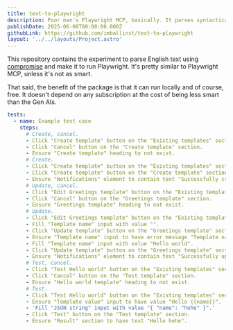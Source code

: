 ```yaml
---
title: text-to-playwright
description: Poor man's Playwright MCP, basically. It parses syntactically rather than semantically like Gen AIs.
publishDate: 2025-06-08T00:00:00.000Z
githubLink: https://github.com/imballinst/text-to-playwright
layout: '../../layouts/Project.astro'
---
```


This repository contains the experiment to parse English text using [compromise](https://github.com/spencermountain/compromise/) and make it to run Playwright. It's pretty similar to Playwright MCP, unless it's not as smart.

That said, the benefit of the package is that it can run locally and of course, free. It doesn't depend on any subscription at the cost of being less smart than the Gen AIs.

```yaml
tests:
  - name: Example test case
    steps:
      # Create, cancel.
      - Click "Create template" button on the "Existing templates" section.
      - Click "Cancel" button on the "Create template" section.
      - Ensure "Create template" heading to not exist.
      # Create.
      - Click "Create template" button on the "Existing templates" section.
      - Click "Create template" button on the "Create template" section.
      - Ensure "Notifications" element to contain text "Successfully created template.".
      # Update, cancel.
      - Click "Edit Greetings template" button on the "Existing templates" section.
      - Click "Cancel" button on the "Greetings template" section.
      - Ensure "Greetings template" heading to not exist.
      # Update.
      - Click "Edit Greetings template" button on the "Existing templates" section.
      - Fill "Template name" input with value "".
      - Click "Update template" button on the "Greetings template" section.
      - Ensure "Template name" input to have error message "Template name is required".
      - Fill "Template name" input with value "Hello world".
      - Click "Update template" button on the "Greetings template" section.
      - Ensure "Notifications" element to contain text "Successfully updated template.".
      # Test, cancel.
      - Click "Test Hello world" button on the "Existing templates" section.
      - Click "Cancel" button on the "Test template" section.
      - Ensure "Hello world template" heading to not exist.
      # Test.
      - Click "Test Hello world" button on the "Existing templates" section.
      - Ensure "Template value" input to have value "Hello {{name}}".
      - 'Fill "JSON string" input with value "{ "name": "hehe" }".'
      - Click "Test" button on the "Test template" section.
      - Ensure "Result" section to have text "Hello hehe".
```
